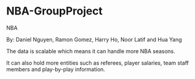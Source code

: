 # NBA-GroupProject

NBA<br>
 
By: Daniel Nguyen, Ramon Gomez, Harry Ho, Noor Latif and Hua Yang<br>


The data is scalable which means it can handle more NBA seasons.<br>

It can also hold more entities such as referees, player salaries, team staff members and play-by-play information.<br>
 
